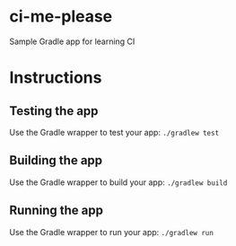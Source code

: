 # ci-me-please
Sample Gradle app for learning CI

# Instructions
## Testing the app
Use the Gradle wrapper to test your app: 
`./gradlew test`
## Building the app
Use the Gradle wrapper to build your app: 
`./gradlew build`
## Running the app
Use the Gradle wrapper to run your app:
`./gradlew run`
